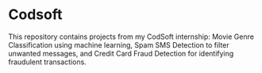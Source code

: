 # Codsoft
This repository contains projects from my CodSoft internship: Movie Genre Classification using machine learning, Spam SMS Detection to filter unwanted messages, and Credit Card Fraud Detection for identifying fraudulent transactions.
